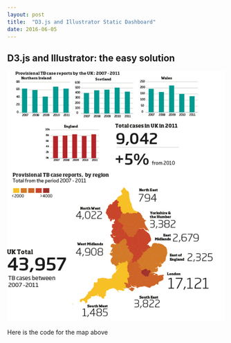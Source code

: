 ```yaml
---
layout: post
title:  "D3.js and Illustrator Static Dashboard"
date: 2016-06-05
---
```


<h2>D3.js and Illustrator: the easy solution</h2>
<img src="/images/d3_dash.jpg">

Here is the code for the map above
<div>
<script src="https://gist.github.com/danielepalumbo89/9032780a168d27465d60e0474e62d0d5.js"></script>
</div>
